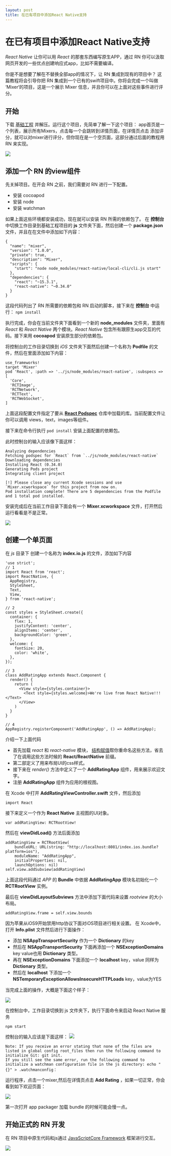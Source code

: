 ```yaml
---
layout: post
title: 在已有项目中添加React Native支持
---
```


# 在已有项目中添加React Native支持
 
*React Native* 让你可以用 *React* 的那套东西编写原生APP，通过 RN 你可以汲取网页开发的一些优点创建响应式app，比如不需要编译。

你是不是想要了解在不替换全部app的情况下，让 RN 集成到现有的项目中？ 这篇教程将会引导你把 RN 集成到一个已有的swift项目中。你将会完成一个叫做 ‘Mixer‘的项目，这是一个展示 Mixer 信息，并且你可以在上面对这些事件进行评分。

## 开始
下载 [基础工程](https://koenig-media.raywenderlich.com/uploads/2016/09/Mixer-Starter-3.zip) 并解压。运行这个项目，先简单了解一下这个项目：
app首页是一个列表，展示所有Mixers，点击每一个会跳转到详情页面，在详情页点击 添加评分，就可以对mixer进行评分，但你现在是一个空页面，这部分通过后面的教程用 RN 来实现。

![](https://koenig-media.raywenderlich.com/uploads/2016/06/mixer-starter-overview.png)

## 添加一个 RN 的view组件
先关掉项目。在开会 RN 之前，我们需要对 RN 进行一下配置。

* 安装 cocoapod
* 安装 node
* 安装 watchman

如果上面这些环境都安装成功，现在就可以安装 RN 所需的依赖包了。
在 **控制台** 中切换工作目录到基础工程项目的 **js** 文件夹下面，然后创建一个 **package.json** 文件，并且在在文件中添加如下内容：
	
	{
	  "name": "mixer",
	  "version": "1.0.0",
	  "private": true,
	  "description": "Mixer",
	  "scripts": {
	    "start": "node node_modules/react-native/local-cli/cli.js start"
	  },
	  "dependencies": {
	    "react": "~15.3.1",
	    "react-native": "~0.34.0"
	  }
	}

这段代码列出了 RN 所需要的依赖包和 RN 启动的脚本，接下来在 **控制台** 中运行： ` npm install ` 

执行完成，你会在当前文件夹下面看到一个新的 **node_modules** 文件夹，里面有 *React* 和 *React Native* 两个模块。*React Native* 包含所有跟原生app交互的代码。接下来用 **cocoapod** 安装原生部分的依赖包。

将控制台的工作目录切换到 *iOS* 文件夹下面然后创建一个名称为 **Podfile** 的文件，然后在里面添加如下内容： 
	
	use_frameworks!
	target 'Mixer'
	pod 'React', :path => '../js/node_modules/react-native', :subspecs => [
	  'Core',
	  'RCTImage',
	  'RCTNetwork',
	  'RCTText',
	  'RCTWebSocket',
	]
	
上面这段配置文件指定了要从 [**React Podspec**](https://github.com/facebook/react-native/blob/master/React.podspec) 仓库中加载的库。当前配置文件让你可以调用 views，text，images等组件。

接下来在命令行执行 ``pod install`` 安装上面配置的依赖包。

此时控制台的输入应该像下面这样：

	Analyzing dependencies
	Fetching podspec for `React` from `../js/node_modules/react-native`
	Downloading dependencies
	Installing React (0.34.0)
	Generating Pods project
	Integrating client project
	
	[!] Please close any current Xcode sessions and use `Mixer.xcworkspace` for this project from now on.
	Pod installation complete! There are 5 dependencies from the Podfile and 1 total pod installed.
	
安装完成后在当前工作目录下面会有一个 **Mixer.xcworkspace** 文件，打开然后运行看看是不是正常。

![](https://koenig-media.raywenderlich.com/uploads/2016/06/mixer-home-2.png)

## 创建一个单页面

在 *js* 目录下 创建一个名称为 **index.io.js** 的文件，添加如下内容

	'use strict';
	// 1
	import React from 'react';
	import ReactNative, {
	  AppRegistry,
	  StyleSheet,
	  Text,
	  View,
	} from 'react-native';
	
	// 2
	const styles = StyleSheet.create({
	  container: {
	    flex: 1,
	    justifyContent: 'center',
	    alignItems: 'center',
	    backgroundColor: 'green',
	  },
	  welcome: {
	    fontSize: 20,
	    color: 'white',
	  },
	});
	
	// 3
	class AddRatingApp extends React.Component {
	  render() {
	    return (
	      <View style={styles.container}>
	        <Text style={styles.welcome}>We're live from React Native!!!</Text>
	      </View>
	    )
	  }
	}
	
	// 4
	AppRegistry.registerComponent('AddRatingApp', () => AddRatingApp);
	
介绍一下上面代码

* 首先加载 *react* 和 *react-native* 模块， [结构赋值](http://es6.ruanyifeng.com/#docs/destructuring)帮你重命名这些方法，省去了在调用这些方法时候的 **React/ReactNative** 前缀。
* 第二部定义了用来布局UI的css样式。
* 接下来在 *render()* 方法中定义了一个 **AddRatingApp** 组件，用来展示欢迎文字。
* 注册 **AddRatingApp** 组件为应用的根视图。

在 Xcode 中打开  **AddRatingViewController.swift** 文件，然后添加

``import React`` 

接下来定义一个作为 **React Native** 主视图的UI对象。

``var addRatingView: RCTRootView!``

然后在 **viewDidLoad()** 方法后面添加

	addRatingView = RCTRootView(
	    bundleURL: URL(string: "http://localhost:8081/index.ios.bundle?platform=ios"),
	    moduleName: "AddRatingApp",
	    initialProperties: nil,
	    launchOptions: nil)
	self.view.addSubview(addRatingView)

上面这段代码通过 *APP* 的 **Bundle** 中依据 **AddRatingApp** 模块名初始化一个 **RCTRootView** 实例。

最后在 **viewDidLayoutSubviews** 方法中添加下面代码来设置 *rootview* 的大小布局。

``addRatingView.frame = self.view.bounds``

因为苹果从iOS9开始禁用http协议下面对iOS项目进行相关设置。
在 Xcode中，打开 **Info.plist** 文件然后进行下面操作：

* 添加 **NSAppTransportSecurity** 作为一个 **Dictionary** 的key
* 然后在 **NSAppTransportSecurity** 下面再添加一个 **NSExceptionDomains** key value也用 **Dictionary** 类型。
* 再在 **NSExceptionDomains** 下面添加一个 **localhost** key，value 同样为 **Dictionary** 类型。
* 然后在 **localhost** 下添加一个 **NSTemporaryExceptionAllowsInsecureHTTPLoads** key，value为YES

当完成上面的操作，大概是下面这个样子：

![](https://koenig-media.raywenderlich.com/uploads/2016/06/mixer-info-plist-1.png)

在控制台中，工作目录切换到 js 文件夹下，执行下面命令来启动 React Native 服务

``npm start`` 

控制台的输入应该是下面这样：
![](https://koenig-media.raywenderlich.com/uploads/2016/06/mixer-npm-start.png)
	
	Note: If you receive an error stating that none of the files are listed in global config root_files then run the following command to initialize Git: git init.
	If you still see the same error, run the following command to initialize a watchman configuration file in the js directory: echo "{}" > .watchmanconfig：

运行程序，点击一个mixer,然后在详情页点击 **Add Rating** ，如果一切正常，你会看到如下欢迎页面：

![](https://koenig-media.raywenderlich.com/uploads/2016/06/mixer-bare-bones-react-native-app.png)

第一次打开 app packager 加载 bundle 的时候可能会慢一点。

## 开始正式的 RN 开发

在 RN 项目中原生代码和js通过 [JavaScriptCore Framework](https://developer.apple.com/library/tvos/documentation/Carbon/Reference/WebKit_JavaScriptCore_Ref/index.html) 框架进行交互。

![](https://koenig-media.raywenderlich.com/uploads/2016/06/mixer-theory-bridge-3.png)


